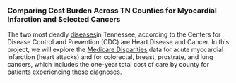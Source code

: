 ### Comparing Cost Burden Across TN Counties for Myocardial Infarction and Selected Cancers

The two most deadly [diseases](https://www.cdc.gov/nchs/pressroom/states/tennessee/tennessee.htm)in Tennessee, according to the Centers for Disease Control and Prevention (CDC) are Heart Disease and Cancer. In this project, we will explore the [Medicare Disparities](https://data.cms.gov/mapping-medicare-disparities) data for acute myocardial infarction (heart attacks) and for colorectal, breast, prostrate, and lung cancers, which includes the one-year total cost of care by county for patients experiencing these diagnoses.